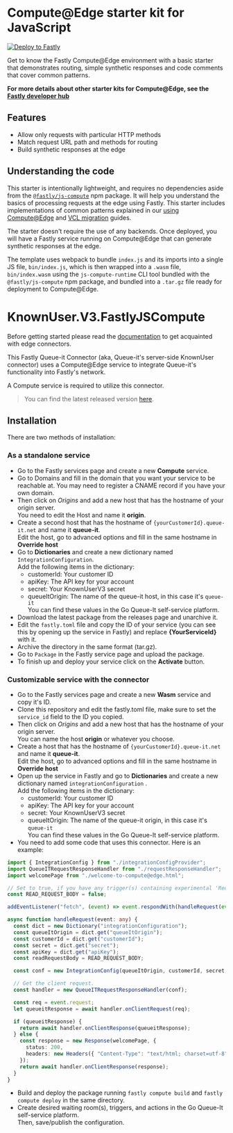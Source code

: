 # Compute@Edge starter kit for JavaScript

[![Deploy to Fastly](https://deploy.edgecompute.app/button)](https://deploy.edgecompute.app/deploy)

Get to know the Fastly Compute@Edge environment with a basic starter that demonstrates routing, simple synthetic responses and code comments that cover common patterns.

**For more details about other starter kits for Compute@Edge, see the [Fastly developer hub](https://developer.fastly.com/solutions/starters)**

## Features

- Allow only requests with particular HTTP methods
- Match request URL path and methods for routing
- Build synthetic responses at the edge

## Understanding the code

This starter is intentionally lightweight, and requires no dependencies aside from the [`@fastly/js-compute`](https://www.npmjs.com/package/@fastly/js-compute) npm package. It will help you understand the basics of processing requests at the edge using Fastly. This starter includes implementations of common patterns explained in our [using Compute@Edge](https://developer.fastly.com/learning/compute/javascript/) and [VCL migration](https://developer.fastly.com/learning/compute/migrate/) guides.

The starter doesn't require the use of any backends. Once deployed, you will have a Fastly service running on Compute@Edge that can generate synthetic responses at the edge.

The template uses webpack to bundle `index.js` and its imports into a single JS file, `bin/index.js`, which is then wrapped into a `.wasm` file, `bin/index.wasm` using the `js-compute-runtime` CLI tool bundled with the `@fastly/js-compute` npm package, and bundled into a `.tar.gz` file ready for deployment to Compute@Edge.

# KnownUser.V3.FastlyJSCompute

Before getting started please read the [documentation](https://github.com/queueit/Documentation/tree/main/edge-connectors) to get acquainted with edge connectors.

This Fastly Queue-it Connector (aka, Queue-it's server-side KnownUser connector) uses a Compute@Edge service to
integrate Queue-it's functionality into Fastly's network.

A Compute service is required to utilize this connector.

> You can find the latest released version [here](https://github.com/hrmsk66/KnownUser.V3.FastlyJSCompute/releases/latest).

## Installation

There are two methods of installation:

### As a standalone service

- Go to the Fastly services page and create a new **Compute** service.
- Go to Domains and fill in the domain that you want your service to be reachable at. You may need to register a CNAME
  record if you have your own domain.
- Then click on _Origins_ and add a new host that has the hostname of your origin server.  
  You need to edit the Host and name it **origin**.
- Create a second host that has the hostname of `{yourCustomerId}.queue-it.net` and name it **queue-it**.  
  Edit the host, go to advanced options and fill in the same hostname in **Override host**
- Go to **Dictionaries** and create a new dictionary named `IntegrationConfiguration`.  
  Add the following items in the dictionary:
  - customerId: Your customer ID
  - apiKey: The API key for your account
  - secret: Your KnownUserV3 secret
  - queueItOrigin: The name of the queue-it host, in this case it's `queue-it`  
    You can find these values in the Go Queue-It self-service platform.
- Download the latest package from the releases page and unarchive it.
- Edit the `fastly.toml` file and copy the ID of your service (you can see this by opening up the service in Fastly) and
  replace **{YourServiceId}** with it.
- Archive the directory in the same format (tar.gz).
- Go to `Package` in the Fastly service page and upload the package.
- To finish up and deploy your service click on the **Activate** button.

### Customizable service with the connector

- Go to the Fastly services page and create a new **Wasm** service and copy it's ID.
- Clone this repository and edit the fastly.toml file, make sure to set the `service_id` field to the ID you copied.
- Then click on _Origins_ and add a new host that has the hostname of your origin server.  
  You can name the host **origin** or whatever you choose.
- Create a host that has the hostname of `{yourCustomerId}.queue-it.net` and name it **queue-it**.  
  Edit the host, go to advanced options and fill in the same hostname in **Override host**
- Open up the service in Fastly and go to **Dictionaries** and create a new dictionary named `integrationConfiguration`
  .  
  Add the following items in the dictionary:
  - customerId: Your customer ID
  - apiKey: The API key for your account
  - secret: Your KnownUserV3 secret
  - queueItOrigin: The name of the queue-it origin, in this case it's `queue-it`  
    You can find these values in the Go Queue-It self-service platform.
- You need to add some code that uses this connector. Here is an example:

```ts
import { IntegrationConfig } from "./integrationConfigProvider";
import QueueITRequestResponseHandler from "./requestResponseHandler";
import welcomePage from "./welcome-to-compute@edge.html";

// Set to true, if you have any trigger(s) containing experimental 'RequestBody' condition.
const READ_REQUEST_BODY = false;

addEventListener("fetch", (event) => event.respondWith(handleRequest(event)));

async function handleRequest(event: any) {
  const dict = new Dictionary("integrationConfiguration");
  const queueItOrigin = dict.get("queueItOrigin");
  const customerId = dict.get("customerId");
  const secret = dict.get("secret");
  const apiKey = dict.get("apiKey");
  const readRequestBody = READ_REQUEST_BODY;

  const conf = new IntegrationConfig(queueItOrigin, customerId, secret, apiKey, readRequestBody);

  // Get the client request.
  const handler = new QueueITRequestResponseHandler(conf);

  const req = event.request;
  let queueitResponse = await handler.onClientRequest(req);

  if (queueitResponse) {
    return await handler.onClientResponse(queueitResponse);
  } else {
    const response = new Response(welcomePage, {
      status: 200,
      headers: new Headers({ "Content-Type": "text/html; charset=utf-8" }),
    });
    return await handler.onClientResponse(response);
  }
}
```

- Build and deploy the package running `fastly compute build` and `fastly compute deploy` in the same directory.
- Create desired waiting room(s), triggers, and actions in the Go Queue-It self-service platform.  
  Then, save/publish the configuration.
